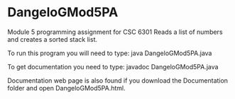 # DangeloGMod5PA
Module 5 programming assignment for CSC 6301
Reads a list of numbers and creates a sorted stack list. 

To run this program you will need to type: 
java DangeloGMod5PA.java

To get documentation you need to type: 
javadoc DangeloGMod5PA.java

Documentation web page is also found if you download the Documentation folder and open DangeloGMod5PA.html.
